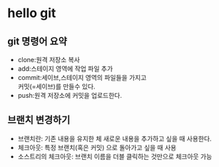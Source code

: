# hello git

## git 명령어 요약

- clone:원격 저장소 복사  
- add:스테이지 영역에 작업 파일 추가  
- commit:세이브,스테이지 영역의 파일들을 가지고   
커밋(=세이브)를 만들수 있다.  
- push:원격 저장소에 커밋을 업로드한다.

## 브랜치 변경하기 
- 브랜치란: 기존 내용을 유지한 체 새로운 내용을 추가하고 싶을 때 사용한다.
- 체크아웃: 특정 브랜치(혹은 커밋) 으로 돌아가고 싶을 때 사용
- 소스트리의 체크아웃: 브랜치 이름을 더블 클릭하는 것만으로 체크아웃 가능